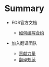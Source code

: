 # Summary

* EOS官方文档
    * [如何编写合约](source/article/How-To-Write-Contracts.md) 

* 加入翻译团队
    * [贡献力量](贡献力量.md)
    * [翻译规范](翻译规范.md)

